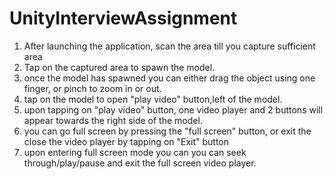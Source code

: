 # UnityInterviewAssignment
1) After launching the application, scan the area till you capture sufficient area
2) Tap on the captured area to spawn the model.
3) once the model has spawned you can either drag the object using one finger, or pinch to zoom in or out.
4) tap on the model to open "play video" button,left of the model.
5) upon tapping on "play video" button, one video player and 2 buttons will appear towards the right side of the model.
6) you can go full screen by pressing the "full screen" button, or exit the close the video player by tapping on "Exit" button
7) upon entering full screen mode you can you can seek through/play/pause and exit the full screen video player.
